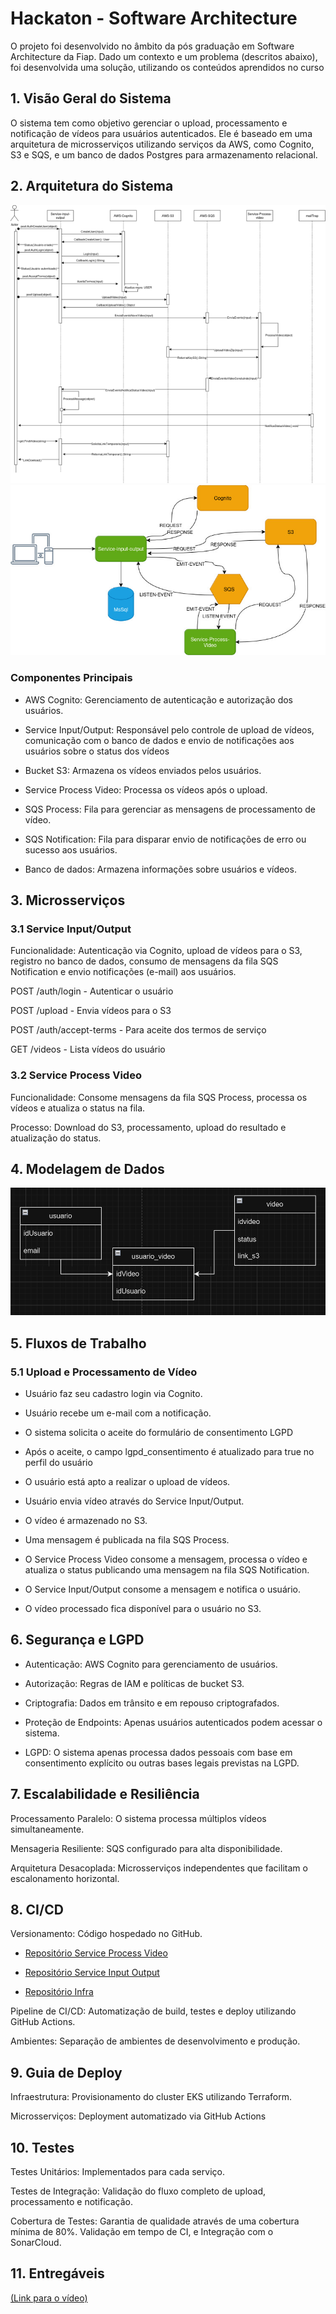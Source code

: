 # Hackaton - Software Architecture

O projeto foi desenvolvido no âmbito da pós graduação em Software Architecture da Fiap. Dado um contexto e um problema (descritos abaixo), foi desenvolvida uma solução, utilizando os conteúdos aprendidos no curso

## 1. Visão Geral do Sistema

O sistema tem como objetivo gerenciar o upload, processamento e notificação de vídeos para usuários autenticados. Ele é baseado em uma arquitetura de microsserviços utilizando serviços da AWS, como Cognito, S3 e SQS, e um banco de dados Postgres para armazenamento relacional.

## 2. Arquitetura do Sistema

![Diagrama de Arquitetura](diagrama.webp)
![Diagrama de Arquitetura](ARQ.webp)

### Componentes Principais

- AWS Cognito: Gerenciamento de autenticação e autorização dos usuários.

- Service Input/Output: Responsável pelo controle de upload de vídeos, comunicação com o banco de dados e envio de notificações aos usuários sobre o status dos vídeos

- Bucket S3: Armazena os vídeos enviados pelos usuários.

- Service Process Video: Processa os vídeos após o upload.

- SQS Process: Fila para gerenciar as mensagens de processamento de vídeo.

- SQS Notification: Fila para disparar envio de notificações de erro ou sucesso aos usuários.

- Banco de dados: Armazena informações sobre usuários e vídeos.

## 3. Microsserviços

### 3.1 Service Input/Output

Funcionalidade: Autenticação via Cognito, upload de vídeos para o S3, registro no banco de dados, consumo de mensagens da fila SQS Notification e envio notificações (e-mail) aos usuários.

POST /auth/login - Autenticar o usuário

POST /upload - Envia vídeos para o S3

POST /auth/accept-terms - Para aceite dos termos de serviço

GET /videos - Lista vídeos do usuário 


### 3.2 Service Process Video

Funcionalidade: Consome mensagens da fila SQS Process, processa os vídeos e atualiza o status na fila.

Processo: Download do S3, processamento, upload do resultado e atualização do status.


## 4. Modelagem de Dados

![modelagem](src/main/resources/modelagem_bd.png)

## 5. Fluxos de Trabalho

### 5.1 Upload e Processamento de Vídeo

- Usuário faz seu cadastro login via Cognito.

- Usuário recebe um e-mail com a notificação.

- O sistema solicita o aceite do formulário de consentimento LGPD

- Após o aceite, o campo lgpd_consentimento é atualizado para true no perfil do usuário

- O usuário está apto a realizar o upload de vídeos.

- Usuário envia vídeo através do Service Input/Output.

- O vídeo é armazenado no S3.

- Uma mensagem é publicada na fila SQS Process.

- O Service Process Video consome a mensagem, processa o vídeo e atualiza o status publicando uma mensagem na fila SQS Notification.

- O Service Input/Output consome a mensagem e notifica o usuário.

- O vídeo processado fica disponível para o usuário no S3.

## 6. Segurança e LGPD

- Autenticação: AWS Cognito para gerenciamento de usuários.

- Autorização: Regras de IAM e políticas de bucket S3.

- Criptografia: Dados em trânsito e em repouso criptografados.

- Proteção de Endpoints: Apenas usuários autenticados podem acessar o sistema.

- LGPD: O sistema apenas processa dados pessoais com base em consentimento explícito ou outras bases legais previstas na LGPD.

## 7. Escalabilidade e Resiliência

Processamento Paralelo: O sistema processa múltiplos vídeos simultaneamente.

Mensageria Resiliente: SQS configurado para alta disponibilidade.

Arquitetura Desacoplada: Microsserviços independentes que facilitam o escalonamento horizontal.

## 8. CI/CD

Versionamento: Código hospedado no GitHub.

- [Repositório Service Process Video ](https://github.com/SaraAWatanabe-org/Service-process-video-Fase-5)

- [Repositório Service Input Output](https://github.com/SaraAWatanabe-org/Service-input-output-Fase-5)

- [Repositório Infra](https://github.com/SaraAWatanabe-org/Infra-Fase-5)

Pipeline de CI/CD: Automatização de build, testes e deploy utilizando GitHub Actions.

Ambientes: Separação de ambientes de desenvolvimento e produção.

## 9. Guia de Deploy

Infraestrutura: Provisionamento do cluster EKS utilizando Terraform.

Microsserviços: Deployment automatizado via GitHub Actions

## 10. Testes

Testes Unitários: Implementados para cada serviço.

Testes de Integração: Validação do fluxo completo de upload, processamento e notificação.

Cobertura de Testes: Garantia de qualidade através de uma cobertura mínima de 80%. Validação em tempo de CI, e Integração com o SonarCloud.

## 11. Entregáveis

[(Link para o vídeo)](https://youtu.be/aV9FvLD9MXM?si=o1RhIxS-DkD1NHma)
